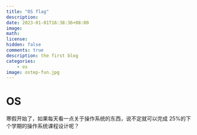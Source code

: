 ```yaml
---
title: "OS flag"
description: 
date: 2023-01-01T16:38:36+08:00
image: 
math: 
license: 
hidden: false
comments: true
description: the first blog
categories: 
    - os
image: ostep-fun.jpg
---
```


# OS

寒假开始了，如果每天看一点关于操作系统的东西，说不定就可以完成 25%的下个学期的操作系统课程设计呢？